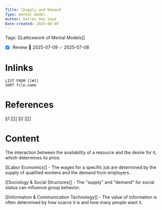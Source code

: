```yaml
---
Title: 🧩Supply and Demand
Type: mental model
Author: Darren Van Soye
Date-created: 2025-06-09
---
```

Tags: [[Latticework of Mental Models]]

- [x] Review 📅 2025-07-09 ✅ 2025-07-08

# Inlinks 
```dataview
LIST FROM [[#]]
SORT file.name
```

# References 
§1 [[]]
§2 [[]]

# Content

The interaction between the availability of a resource and the desire for it, which determines its price.

[[Labor Economics]] - The wages for a specific job are determined by the supply of qualified workers and the demand from employers.

[[Sociology & Social Structures]] - The "supply" and "demand" for social status can influence group behavior.

[[Information & Communication Technology]] - The value of information is often determined by how scarce it is and how many people want it.
